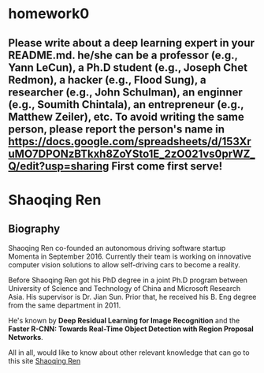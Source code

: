 # homework0
Please write about a deep learning expert in your README.md.
he/she can be a professor (e.g., Yann LeCun), a Ph.D student (e.g., Joseph Chet Redmon), a hacker (e.g., Flood Sung), a researcher (e.g., John Schulman), an enginner (e.g., Soumith Chintala), an entrepreneur (e.g., Matthew Zeiler), etc.
To avoid writing the same person, please report the person's name in  
https://docs.google.com/spreadsheets/d/153XruMO7DPONzBTkxh8ZoYSto1E_2zO021vs0prWZ_Q/edit?usp=sharing
First come first serve!
-------
# Shaoqing Ren
## Biography

Shaoqing Ren co-founded an autonomous driving software startup Momenta in September 2016. Currently their team is working on innovative computer vision solutions to allow self-driving cars to become a reality. 

Before Shaoqing Ren got his PhD degree in a joint Ph.D program between University of Science and Technology of China and Microsoft Research Asia. His supervisor is Dr. Jian Sun. Prior that, he received his B. Eng degree from the same department in 2011. 

He's known by **Deep Residual Learning for Image Recognition** and the **Faster R-CNN: Towards Real-Time Object Detection with Region Proposal Networks**.

All in all, would like to know about other relevant knowledge that can go to this site [Shaoqing Ren](http://shaoqingren.com/)

